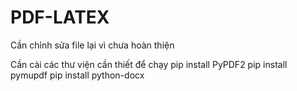 # PDF-LATEX

Cần chỉnh sửa file lại vì chưa hoàn thiện 

Cần cài các thư viện cần thiết để chạy 
pip install PyPDF2
pip install pymupdf
pip install python-docx

